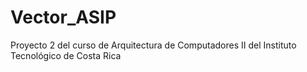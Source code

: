 # Vector_ASIP
Proyecto 2 del curso de Arquitectura de Computadores II del Instituto Tecnológico de Costa Rica
